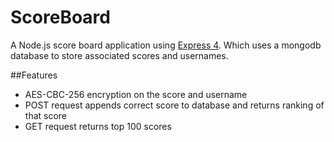 
# ScoreBoard
A Node.js score board application using [Express 4](http://expressjs.com/). Which uses a mongodb database to store associated scores and usernames.

##Features
- AES-CBC-256 encryption on the score and username
- POST request appends correct score to database and returns ranking of that score
- GET request returns top 100 scores